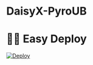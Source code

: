 # DaisyX-PyroUB

# 🏃‍♂️ Easy Deploy 
[![Deploy](https://www.herokucdn.com/deploy/button.svg)](https://heroku.com/deploy?template=https://github.com/lucifeermorningstar/DaisyX-PyroUB/tree/Skem.git) 
